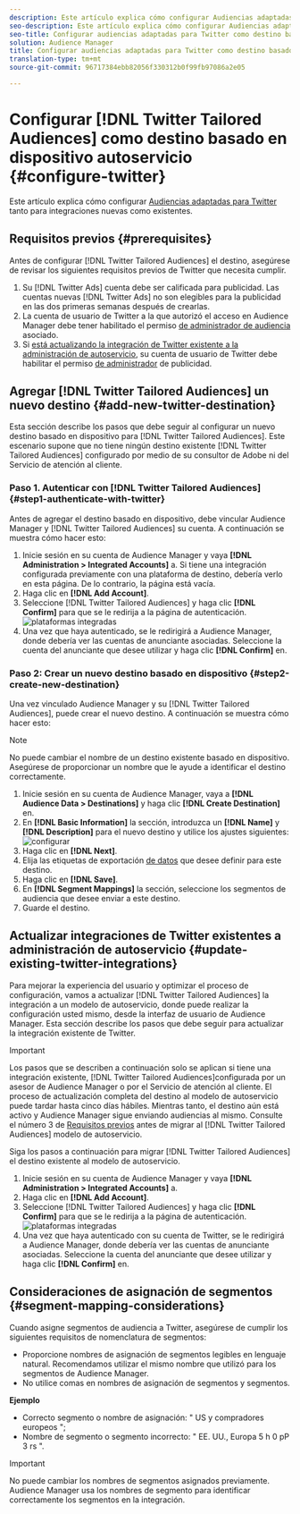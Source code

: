 ```yaml
---
description: Este artículo explica cómo configurar Audiencias adaptadas para Twitter tanto para integraciones nuevas como existentes.
seo-description: Este artículo explica cómo configurar Audiencias adaptadas para Twitter tanto para integraciones nuevas como existentes.
seo-title: Configurar audiencias adaptadas para Twitter como destino basado en dispositivos autoservicio
solution: Audience Manager
title: Configurar audiencias adaptadas para Twitter como destino basado en dispositivos autoservicio
translation-type: tm+mt
source-git-commit: 96717384ebb82056f330312b0f99fb97086a2e05

---
```



# Configurar [!DNL Twitter Tailored Audiences] como destino basado en dispositivo autoservicio {#configure-twitter}

Este artículo explica cómo configurar [Audiencias adaptadas para Twitter](https://business.twitter.com/en/targeting/tailored-audiences.html) tanto para integraciones nuevas como existentes.

## Requisitos previos {#prerequisites}

Antes de configurar [!DNL Twitter Tailored Audiences] el destino, asegúrese de revisar los siguientes requisitos previos de Twitter que necesita cumplir.

1. Su [!DNL Twitter Ads] cuenta debe ser calificada para publicidad. Las cuentas nuevas [!DNL Twitter Ads] no son elegibles para la publicidad en las dos primeras semanas después de crearlas.
2. La cuenta de usuario de Twitter a la que autorizó el acceso en Audience Manager debe tener habilitado el permiso [de administrador de audiencia](https://business.twitter.com/en/help/troubleshooting/multi-user-login-faq.html#accesslevels) asociado.
3. Si [está actualizando la integración de Twitter existente a la administración de autoservicio](#update-existing-twitter-integrations), su cuenta de usuario de Twitter debe habilitar el permiso [de administrador](https://business.twitter.com/en/help/troubleshooting/multi-user-login-faq.html#accesslevels) de publicidad.



## Agregar [!DNL Twitter Tailored Audiences] un nuevo destino {#add-new-twitter-destination}

Esta sección describe los pasos que debe seguir al configurar un nuevo destino basado en dispositivo para [!DNL Twitter Tailored Audiences]. Este escenario supone que no tiene ningún destino existente [!DNL Twitter Tailored Audiences] configurado por medio de su consultor de Adobe ni del Servicio de atención al cliente.

### Paso 1. Autenticar con [!DNL Twitter Tailored Audiences]{#step1-authenticate-with-twitter}

Antes de agregar el destino basado en dispositivo, debe vincular Audience Manager y [!DNL Twitter Tailored Audiences] su cuenta. A continuación se muestra cómo hacer esto:

1. Inicie sesión en su cuenta de Audience Manager y vaya **[!DNL Administration > Integrated Accounts]** a. Si tiene una integración configurada previamente con una plataforma de destino, debería verlo en esta página. De lo contrario, la página está vacía.
2. Haga clic en **[!DNL Add Account]**.
3. Seleccione [!DNL Twitter Tailored Audiences] y haga clic **[!DNL Confirm]** para que se le redirija a la página de autenticación. ![plataformas integradas](assets/dbd-integrated-platforms.png)
4. Una vez que haya autenticado, se le redirigirá a Audience Manager, donde debería ver las cuentas de anunciante asociadas. Seleccione la cuenta del anunciante que desee utilizar y haga clic **[!DNL Confirm]** en.

### Paso 2: Crear un nuevo destino basado en dispositivo {#step2-create-new-destination}

Una vez vinculado Audience Manager y su [!DNL Twitter Tailored Audiences], puede crear el nuevo destino. A continuación se muestra cómo hacer esto:

>[!NOTE]
>
>No puede cambiar el nombre de un destino existente basado en dispositivo. Asegúrese de proporcionar un nombre que le ayude a identificar el destino correctamente.

1. Inicie sesión en su cuenta de Audience Manager, vaya a **[!DNL Audience Data > Destinations]** y haga clic **[!DNL Create Destination]** en.
2. En **[!DNL Basic Information]** la sección, introduzca un **[!DNL Name]** y **[!DNL Description]** para el nuevo destino y utilice los ajustes siguientes: ![configurar](assets/dbd-new-basic.png)
3. Haga clic en **[!DNL Next]**.
4. Elija las etiquetas de exportación [de datos](/help/using/features/data-export-controls.md#controls-labels) que desee definir para este destino.
5. Haga clic en **[!DNL Save]**.
6. En **[!DNL Segment Mappings]** la sección, seleccione los segmentos de audiencia que desee enviar a este destino.
7. Guarde el destino.

## Actualizar integraciones de Twitter existentes a administración de autoservicio {#update-existing-twitter-integrations}

Para mejorar la experiencia del usuario y optimizar el proceso de configuración, vamos a actualizar [!DNL Twitter Tailored Audiences] la integración a un modelo de autoservicio, donde puede realizar la configuración usted mismo, desde la interfaz de usuario de Audience Manager. Esta sección describe los pasos que debe seguir para actualizar la integración existente de Twitter.

>[!IMPORTANT]
>
>Los pasos que se describen a continuación solo se aplican si tiene una integración existente, [!DNL Twitter Tailored Audiences]configurada por un asesor de Audience Manager o por el Servicio de atención al cliente. El proceso de actualización completa del destino al modelo de autoservicio puede tardar hasta cinco días hábiles. Mientras tanto, el destino aún está activo y Audience Manager sigue enviando audiencias al mismo.
> Consulte el número 3 de [Requisitos previos](#prerequisites) antes de migrar al [!DNL Twitter Tailored Audiences] modelo de autoservicio.

Siga los pasos a continuación para migrar [!DNL Twitter Tailored Audiences] el destino existente al modelo de autoservicio.

1. Inicie sesión en su cuenta de Audience Manager y vaya **[!DNL Administration > Integrated Accounts]** a.
2. Haga clic en **[!DNL Add Account]**.
3. Seleccione [!DNL Twitter Tailored Audiences] y haga clic **[!DNL Confirm]** para que se le redirija a la página de autenticación. ![plataformas integradas](assets/dbd-integrated-platforms.png)
4. Una vez que haya autenticado con su cuenta de Twitter, se le redirigirá a Audience Manager, donde debería ver las cuentas de anunciante asociadas. Seleccione la cuenta del anunciante que desee utilizar y haga clic **[!DNL Confirm]** en.

## Consideraciones de asignación de segmentos {#segment-mapping-considerations}

Cuando asigne segmentos de audiencia a Twitter, asegúrese de cumplir los siguientes requisitos de nomenclatura de segmentos:

* Proporcione nombres de asignación de segmentos legibles en lenguaje natural. Recomendamos utilizar el mismo nombre que utilizó para los segmentos de Audience Manager.
* No utilice comas en nombres de asignación de segmentos y segmentos.

**Ejemplo**

* Correcto segmento o nombre de asignación: " US y compradores europeos ";
* Nombre de segmento o segmento incorrecto: " EE. UU., Europa 5 h 0 pP 3 rs ".

>[!IMPORTANT]
>
>No puede cambiar los nombres de segmentos asignados previamente. Audience Manager usa los nombres de segmento para identificar correctamente los segmentos en la integración.